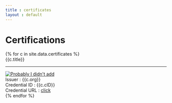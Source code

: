 ```yaml
---
title : certificates
layout : default
---
```


<div class="grand-parent">
    <h1 class="heading">Certifications</h1>
    <div class="parent">
        {% for c in site.data.certificates %}
            <div class="child">
                <div class="title">{{c.title}}</div>
                <hr class="seperator">
                <div><a href="{{site.baseurl}}/images/certificates/{{c.cImg}}" ><img class="certificate-img" src="{{site.baseurl}}/images/      certificates/{{c.cImg}}" alt="Probably I didn't add"></a></div>
                <div>Issuer : {{c.org}}</div>
                <div>Credential ID : {{c.cID}}</div>
                <div>Credential URL : <a class="course" href="{{c.cURL}}">click</a></div>
            </div>
        {% endfor %}
    </div>
<div>